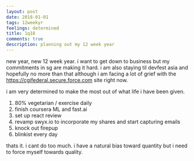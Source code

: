 ```yaml
---
layout: post
date: 2018-01-01
tags: 12weekyr
feelings: determined
title: 1q18
comments: true
description: planning out my 12 week year
---
```


new year, new 12 week year. i want to get down to business but my commitments in sg are making it hard. i am also staying til devfest asia and hopefully no more than that although i am facing a lot of grief with the https://cgifederal.secure.force.com site right now.

i am very determined to make the most out of what life i have been given.

1. 80% vegetarian / exercise daily
2. finish coursera ML and fast.ai
3. set up react review
4. revamp swyx.io to incorporate my shares and start capturing emails
5. knock out firepup
6. blinkist every day


thats it. i cant do too much. i have a natural bias toward quantity but i need to force myself towards quality.
